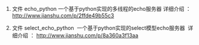 1. 文件 echo_python  一个基于python实现的多线程的echo服务器
  详细介绍 ： http://www.jianshu.com/p/2ffde49b55c3
  
2. 文件 select_echo_python  一个基于python实现的select模型echo服务器
  详细介绍 ： http://www.jianshu.com/p/8a360a3f13aa
  
  
